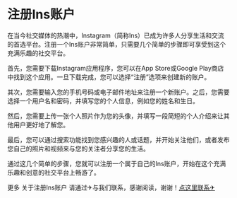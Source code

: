 # 注册Ins账户

在当今社交媒体的热潮中，Instagram（简称Ins）已成为许多人分享生活和交流的首选平台。注册一个Ins账户非常简单，只需要几个简单的步骤即可享受到这个充满乐趣的社交平台。

首先，您需要下载Instagram应用程序，您可以在App Store或Google Play商店中找到这个应用。一旦下载完成，您可以选择“注册”选项来创建新的账户。

其次，您需要输入您的手机号码或电子邮件地址来注册一个新账户。之后，您需要选择一个用户名和密码，并填写您的个人信息，例如您的姓名和生日。

然后，您需要上传一张个人照片作为您的头像，并填写一段简短的个人介绍来让其他用户更好地了解您。

最后，您可以通过搜索功能找到您感兴趣的人或话题，并开始关注他们，或者发布您自己的照片和视频来与您的关注者分享您的生活。

通过这几个简单的步骤，您就可以注册一个属于自己的Ins账户，开始在这个充满乐趣和创意的社交平台上畅游了。

更多 关于注册Ins账户 请通过✈与我们联系，感谢阅读，谢谢！[点这里联系✈](https://lm.k02.cc)